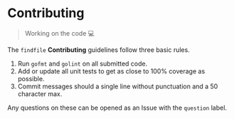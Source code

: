 # Contributing

> Working on the code 💻

The `findfile` **Contributing** guidelines follow three basic rules.

1. Run `gofmt` and `golint` on all submitted code.  
2. Add or update all unit tests to get as close to 100% coverage as possible.  
3. Commit messages should a single line without punctuation and a 50 character max.  

Any questions on these can be opened as an Issue with the `question` label.  